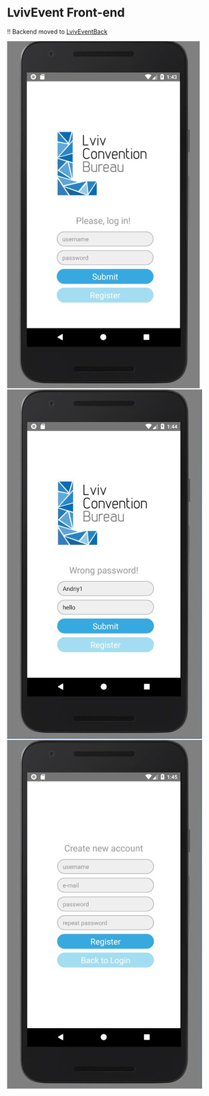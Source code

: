 # LvivEvent Front-end

!! Backend moved to [LvivEventBack](https://github.com/KangaroosInAntarcitica/LvivEventBack)

![login](https://github.com/KangaroosInAntarcitica/LvivEventFront/blob/master/tempImages/image1.JPG)
![wrong password](https://github.com/KangaroosInAntarcitica/LvivEventFront/blob/master/tempImages/image2.JPG)
![register](https://github.com/KangaroosInAntarcitica/LvivEventFront/blob/master/tempImages/image3.JPG)
